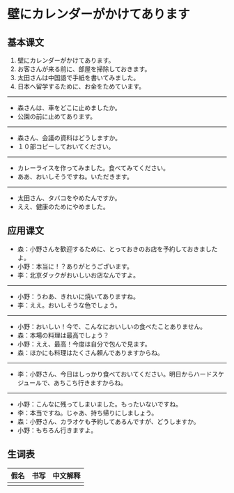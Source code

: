 # 壁にカレンダーがかけてあります

## 基本课文

1. 壁にカレンダーがかけてあります。
2. お客さんが来る前に、部屋を掃除しておきます。
3. 太田さんは中国語で手紙を書いてみました。
4. 日本へ留学するために、お金をためています。

---

- 森さんは、車をどこに止めましたか。
- 公園の前に止めてあります。

---

- 森さん、会議の資料はどうしますか。
- １０部コピーしておいてください。

---

- カレーライスを作ってみました。食べてみてください。
- ああ、おいしそうですね。いただきます。

---

- 太田さん、タバコをやめたんですか。
- ええ、健康のためにやめました。

## 应用课文

- 森：小野さんを歓迎するために、とっておきのお店を予約しておきましたよ。
- 小野：本当に！？ありがとうございます。
- 李：北京ダックがおいしいお店なんですよ。

---

- 小野：うわあ、きれいに焼いてありますね。
- 李：ええ。おいしそうな色でしょう。

---

- 小野：おいしい！今で、こんなにおいしいの食べたことありません。
- 森：本場の料理は最高でしょう？
- 小野：ええ、最高！今度は自分で包んで見ます。
- 森：ほかにも料理はたくさん頼んでありますからね。

---

- 李：小野さん、今日はしっかり食べておいてください。明日からハードスケジュールで、あちこち行きますからね。

---

- 小野：こんなに残ってしまいました。もったいないですね。
- 李：本当ですね。じゃあ、持ち帰りにしましょう。
- 森：小野さん、カラオケも予約してあるんですが、どうしますか。
- 小野：もちろん行きますよ。

## 生词表

| 假名 | 书写 | 中文解释 |
| ---- | ---- | -------- |
|      |      |          |
